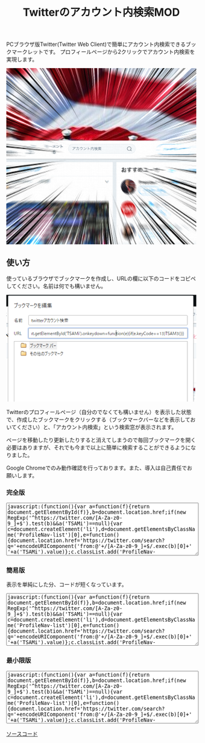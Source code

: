 ﻿---
layout: default
title: Twitterのアカウント内検索MOD
---

PCブラウザ版Twitter(Twitter Web Client)で簡単にアカウント内検索できるブックマークレットです。
プロフィールページから2クリックでアカウント内検索を実現します。

![使用例 ツイートやフォロワーの並びにアカウント内検索の欄がある](example.png)

## 使い方

使っているブラウザでブックマークを作成し、URLの欄に以下のコードをコピペしてください。名前は何でも構いません。

![ブックマークの編集ウィンドウで、URLの代わりにコードを入力](howto.png)

Twitterのプロフィールページ（自分のでなくても構いません）を表示した状態で、作成したブックマークをクリックする（ブックマークバーなどを表示しておいてください）と、「アカウント内検索」という検索窓が表示されます。

ページを移動したり更新したりすると消えてしまうので毎回ブックマークを開く必要はありますが、それでも今まで以上に簡単に検索することができるようになりました。

Google Chromeでのみ動作確認を行っております。また、導入は自己責任でお願いします。

### 完全版
<textarea style="width:100%; height:10em" readonly>
javascript:(function(){var a=function(f){return document.getElementById(f)},b=document.location.href;if(new RegExp('^https://twitter.com/[A-Za-z0-9_]+$').test(b)&&a('TSAMi')==null){var c=document.createElement('li'),d=document.getElementsByClassName('ProfileNav-list')[0],e=function(){document.location.href='https://twitter.com/search?q='+encodeURIComponent('from:@'+/[A-Za-z0-9_]+$/.exec(b)[0]+' '+a('TSAMi').value)};c.classList.add('ProfileNav-item');c.innerHTML='<div style="float:left;height:33px;font-size:12px;width:221px;position:relative"><input type="text" placeholder="アカウント内検索" id="TSAMi" autocomplete="off" spellcheck="false" aria-autocomplete="list" aria-expanded="false" aria-owns="typeahead-dropdown-8" style="background-color:#f5f8fa;border-radius:21px;border:1px solid #e6ecf0;-moz-box-sizing:border-box;box-sizing:border-box;color:#14171a;display:block;font-size:12px;height:32px;line-height:16px;padding:8px 32px 8px 12px;transition:all .2s ease-in-out;width:100%"><span style="cursor:pointer;display:block;height:26px;position:absolute;right:3px;top:6px;width:26px"><button class="Icon Icon--medium Icon--search" tabindex="-1" id="TSAMb" style="color:#66757f"></button></span></div>';d.insertBefore(c,d.lastChild);a('TSAMb').onclick=e;a('TSAMi').onkeydown=function(f){if(f.keyCode==13)e()}}})()
</textarea>

### 簡易版
表示を単純にした分、コードが短くなっています。

<textarea style="width:100%; height:10em" readonly>
javascript:(function(){var a=function(f){return document.getElementById(f)},b=document.location.href;if(new RegExp('^https://twitter.com/[A-Za-z0-9_]+$').test(b)&&a('TSAMi')==null){var c=document.createElement('li'),d=document.getElementsByClassName('ProfileNav-list')[0],e=function(){document.location.href='https://twitter.com/search?q='+encodeURIComponent('from:@'+/[A-Za-z0-9_]+$/.exec(b)[0]+' '+a('TSAMi').value)};c.classList.add('ProfileNav-item');c.innerHTML='<input type="text" placeholder="アカウント内検索" id="TSAMi" autocomplete="off" spellcheck="false" aria-autocomplete="list" aria-expanded="false" aria-owns="typeahead-dropdown-8"><button class="Icon Icon--medium Icon--search" tabindex="-1" id="TSAMb"></button>';d.insertBefore(c,d.lastChild);a('TSAMb').onclick=e;a('TSAMi').onkeydown=function(f){if(f.keyCode==13)e()}}})()
</textarea>

### 最小限版

<textarea style="width:100%; height:10em" readonly>
javascript:(function(){var a=function(f){return document.getElementById(f)},b=document.location.href;if(new RegExp('^https://twitter.com/[A-Za-z0-9_]+$').test(b)&&a('TSAMi')==null){var c=document.createElement('li'),d=document.getElementsByClassName('ProfileNav-list')[0],e=function(){document.location.href='https://twitter.com/search?q='+encodeURIComponent('from:@'+/[A-Za-z0-9_]+$/.exec(b)[0]+' '+a('TSAMi').value)};c.classList.add('ProfileNav-item');c.innerHTML='<input type="text" id="TSAMi"><button class="Icon Icon--medium Icon--search" tabindex="-1" id="TSAMb"></button>';d.insertBefore(c,d.lastChild);a('TSAMb').onclick=e;a('TSAMi').onkeydown=function(f){if(f.keyCode==13)e()}}})()
</textarea>

[ソースコード](twitterSearchAccountMod.js)